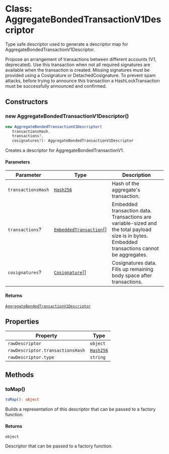 # Class: AggregateBondedTransactionV1Descriptor

Type safe descriptor used to generate a descriptor map for AggregateBondedTransactionV1Descriptor.

Propose an arrangement of transactions between different accounts (V1, deprecated).
Use this transaction when not all required signatures are available when the transaction is created.
Missing signatures must be provided using a Cosignature or DetachedCosignature.
To prevent spam attacks, before trying to announce this transaction a HashLockTransaction must be successfully announced and confirmed.

## Constructors

### new AggregateBondedTransactionV1Descriptor()

```ts
new AggregateBondedTransactionV1Descriptor(
   transactionsHash, 
   transactions?, 
   cosignatures?): AggregateBondedTransactionV1Descriptor
```

Creates a descriptor for AggregateBondedTransactionV1.

#### Parameters

| Parameter | Type | Description |
| ------ | ------ | ------ |
| `transactionsHash` | [`Hash256`](../../../../core/classes/Hash256.md) | Hash of the aggregate's transaction. |
| `transactions`? | [`EmbeddedTransaction`](../../models/classes/EmbeddedTransaction.md)[] | Embedded transaction data. Transactions are variable-sized and the total payload size is in bytes. Embedded transactions cannot be aggregates. |
| `cosignatures`? | [`Cosignature`](../../models/classes/Cosignature.md)[] | Cosignatures data. Fills up remaining body space after transactions. |

#### Returns

[`AggregateBondedTransactionV1Descriptor`](AggregateBondedTransactionV1Descriptor.md)

## Properties

| Property | Type |
| ------ | ------ |
| <a id="rawdescriptor"></a> `rawDescriptor` | `object` |
| `rawDescriptor.transactionsHash` | [`Hash256`](../../../../core/classes/Hash256.md) |
| `rawDescriptor.type` | `string` |

## Methods

### toMap()

```ts
toMap(): object
```

Builds a representation of this descriptor that can be passed to a factory function.

#### Returns

`object`

Descriptor that can be passed to a factory function.
